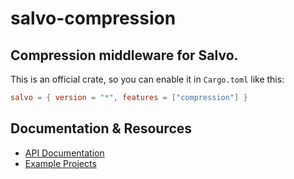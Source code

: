 # salvo-compression

## Compression middleware for Salvo.

This is an official crate, so you can enable it in `Cargo.toml` like this:

```toml
salvo = { version = "*", features = ["compression"] }
```

## Documentation & Resources

- [API Documentation](https://docs.rs/salvo-compression)
- [Example Projects](https://github.com/salvo-rs/salvo/examples/)